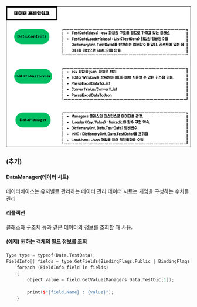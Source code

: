 <img src="Images/데이터_프레임워크.png" alt="데이터프레임워크"></img><br/>

### (추가)
#### DataManager(데이터 시트)
데이터베이스는 유저별로 관리하는 데이터 관리
데이터 시트는 게임을 구성하는 수치들 관리

#### 리플랙션
클래스와 구조체 등과 같은 데이터의 정보를 조회할 때 사용.

#### (예제) 원하는 객체의 필드 정보를 조회
```c++
Type type = typeof(Data.TestData);
FieldInfo[] fields = type.GetFields(BindingFlags.Public | BindingFlags.Instance);
    foreach (FieldInfo field in fields)
    {
        object value = field.GetValue(Managers.Data.TestDic[1]);

        print($"{field.Name} : {value}");
    }
```